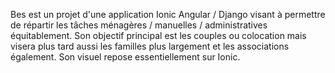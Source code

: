 Bes est un projet d'une application Ionic Angular / Django visant à permettre de répartir les tâches ménagères / manuelles / administratives équitablement.
Son objectif principal est les couples ou colocation mais visera plus tard aussi les familles plus largement et les associations également.
Son visuel repose essentiellement sur Ionic.

